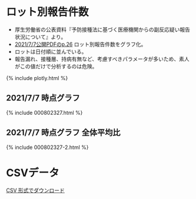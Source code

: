 # ロット別報告件数

* 厚生労働省の公表資料『予防接種法に基づく医療機関からの副反応疑い報告状況について』より。
* [2021/7/7公開PDFのp.26](https://www.mhlw.go.jp/content/10601000/000802327.pdf) ロット別報告件数をグラフ化。
* ロットは日付順に並んでいる。
* 報告漏れ、接種層、持病有無など、考慮すべきパラメータが多いため、素人がこの値だけで分析するのは危険。

{% include plotly.html %}

## 2021/7/7 時点グラフ

{% include 000802327.html %}

## 2021/7/7 時点グラフ 全体平均比

{% include 000802327-2.html %}

# CSVデータ

[CSV 形式でダウンロード](https://raw.githubusercontent.com/geneasyura/cov19-hm/master/csv/000802327.csv)
